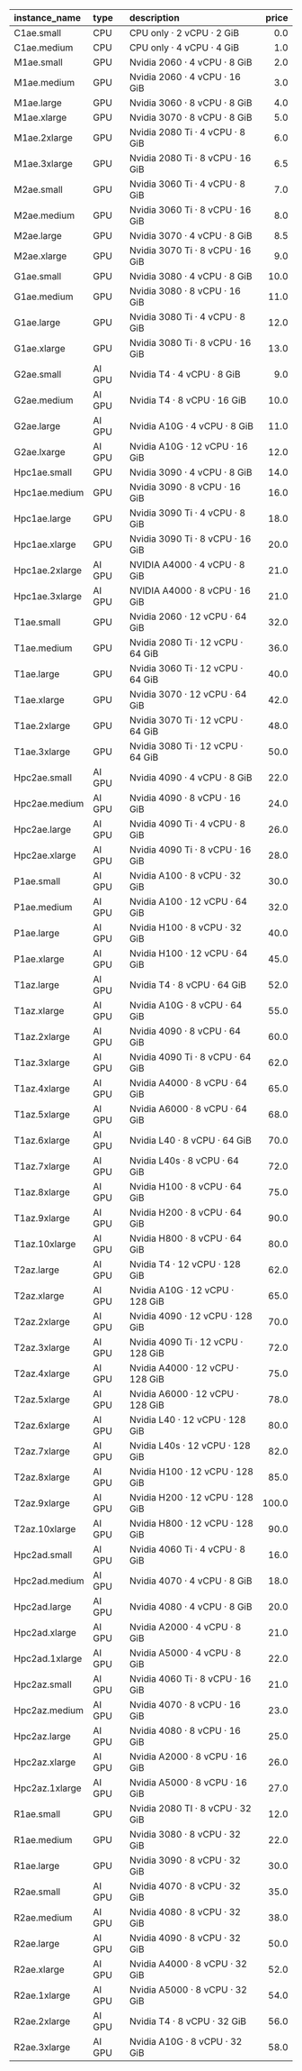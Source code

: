| instance_name  | type   | description                        | price |
| :------------- | :----- | :--------------------------------- | ----: |
| C1ae.small     | CPU    | CPU only · 2 vCPU · 2 GiB          |   0.0 |
| C1ae.medium    | CPU    | CPU only · 4 vCPU · 4 GiB          |   1.0 |
| M1ae.small     | GPU    | Nvidia 2060 · 4 vCPU · 8 GiB       |   2.0 |
| M1ae.medium    | GPU    | Nvidia 2060 · 4 vCPU · 16 GiB      |   3.0 |
| M1ae.large     | GPU    | Nvidia 3060 · 8 vCPU · 8 GiB       |   4.0 |
| M1ae.xlarge    | GPU    | Nvidia 3070 · 8 vCPU · 8 GiB       |   5.0 |
| M1ae.2xlarge   | GPU    | Nvidia 2080 Ti · 4 vCPU · 8 GiB    |   6.0 |
| M1ae.3xlarge   | GPU    | Nvidia 2080 Ti · 8 vCPU · 16 GiB   |   6.5 |
| M2ae.small     | GPU    | Nvidia 3060 Ti · 4 vCPU · 8 GiB    |   7.0 |
| M2ae.medium    | GPU    | Nvidia 3060 Ti · 8 vCPU · 16 GiB   |   8.0 |
| M2ae.large     | GPU    | Nvidia 3070 · 4 vCPU · 8 GiB       |   8.5 |
| M2ae.xlarge    | GPU    | Nvidia 3070 Ti · 8 vCPU · 16 GiB   |   9.0 |
| G1ae.small     | GPU    | Nvidia 3080 · 4 vCPU · 8 GiB       |  10.0 |
| G1ae.medium    | GPU    | Nvidia 3080 · 8 vCPU · 16 GiB      |  11.0 |
| G1ae.large     | GPU    | Nvidia 3080 Ti · 4 vCPU · 8 GiB    |  12.0 |
| G1ae.xlarge    | GPU    | Nvidia 3080 Ti · 8 vCPU · 16 GiB   |  13.0 |
| G2ae.small     | AI GPU | Nvidia T4 · 4 vCPU · 8 GiB         |   9.0 |
| G2ae.medium    | AI GPU | Nvidia T4 · 8 vCPU · 16 GiB        |  10.0 |
| G2ae.large     | AI GPU | Nvidia A10G · 4 vCPU · 8 GiB       |  11.0 |
| G2ae.lxarge    | AI GPU | Nvidia A10G · 12 vCPU · 16 GiB     |  12.0 |
| Hpc1ae.small   | GPU    | Nvidia 3090 · 4 vCPU · 8 GiB       |  14.0 |
| Hpc1ae.medium  | GPU    | Nvidia 3090 · 8 vCPU · 16 GiB      |  16.0 |
| Hpc1ae.large   | GPU    | Nvidia 3090 Ti · 4 vCPU · 8 GiB    |  18.0 |
| Hpc1ae.xlarge  | GPU    | Nvidia 3090 Ti · 8 vCPU · 16 GiB   |  20.0 |
| Hpc1ae.2xlarge | AI GPU | NVIDIA A4000 · 4 vCPU · 8 GiB      |  21.0 |
| Hpc1ae.3xlarge | AI GPU | NVIDIA A4000 · 8 vCPU · 16 GiB     |  21.0 |
| T1ae.small     | GPU    | Nvidia 2060 · 12 vCPU · 64 GiB     |  32.0 |
| T1ae.medium    | GPU    | Nvidia 2080 Ti · 12 vCPU · 64 GiB  |  36.0 |
| T1ae.large     | GPU    | Nvidia 3060 Ti · 12 vCPU · 64 GiB  |  40.0 |
| T1ae.xlarge    | GPU    | Nvidia 3070 · 12 vCPU · 64 GiB     |  42.0 |
| T1ae.2xlarge   | GPU    | Nvidia 3070 Ti · 12 vCPU · 64 GiB  |  48.0 |
| T1ae.3xlarge   | GPU    | Nvidia 3080 Ti · 12 vCPU · 64 GiB  |  50.0 |
| Hpc2ae.small   | AI GPU | Nvidia 4090 · 4 vCPU · 8 GiB       |  22.0 |
| Hpc2ae.medium  | AI GPU | Nvidia 4090 · 8 vCPU · 16 GiB      |  24.0 |
| Hpc2ae.large   | AI GPU | Nvidia 4090 Ti · 4 vCPU · 8 GiB    |  26.0 |
| Hpc2ae.xlarge  | AI GPU | Nvidia 4090 Ti · 8 vCPU · 16 GiB   |  28.0 |
| P1ae.small     | AI GPU | Nvidia A100 · 8 vCPU · 32 GiB      |  30.0 |
| P1ae.medium    | AI GPU | Nvidia A100 · 12 vCPU · 64 GiB     |  32.0 |
| P1ae.large     | AI GPU | Nvidia H100 · 8 vCPU · 32 GiB      |  40.0 |
| P1ae.xlarge    | AI GPU | Nvidia H100 · 12 vCPU · 64 GiB     |  45.0 |
| T1az.large     | AI GPU | Nvidia T4 · 8 vCPU · 64 GiB        |  52.0 |
| T1az.xlarge    | AI GPU | Nvidia A10G · 8 vCPU · 64 GiB      |  55.0 |
| T1az.2xlarge   | AI GPU | Nvidia 4090 · 8 vCPU · 64 GiB      |  60.0 |
| T1az.3xlarge   | AI GPU | Nvidia 4090 Ti · 8 vCPU · 64 GiB   |  62.0 |
| T1az.4xlarge   | AI GPU | Nvidia A4000 · 8 vCPU · 64 GiB     |  65.0 |
| T1az.5xlarge   | AI GPU | Nvidia A6000 · 8 vCPU · 64 GiB     |  68.0 |
| T1az.6xlarge   | AI GPU | Nvidia L40 · 8 vCPU · 64 GiB       |  70.0 |
| T1az.7xlarge   | AI GPU | Nvidia L40s · 8 vCPU · 64 GiB      |  72.0 |
| T1az.8xlarge   | AI GPU | Nvidia H100 · 8 vCPU · 64 GiB      |  75.0 |
| T1az.9xlarge   | AI GPU | Nvidia H200 · 8 vCPU · 64 GiB      |  90.0 |
| T1az.10xlarge  | AI GPU | Nvidia H800 · 8 vCPU · 64 GiB      |  80.0 |
| T2az.large     | AI GPU | Nvidia T4 · 12 vCPU · 128 GiB      |  62.0 |
| T2az.xlarge    | AI GPU | Nvidia A10G · 12 vCPU · 128 GiB    |  65.0 |
| T2az.2xlarge   | AI GPU | Nvidia 4090 · 12 vCPU · 128 GiB    |  70.0 |
| T2az.3xlarge   | AI GPU | Nvidia 4090 Ti · 12 vCPU · 128 GiB |  72.0 |
| T2az.4xlarge   | AI GPU | Nvidia A4000 · 12 vCPU · 128 GiB   |  75.0 |
| T2az.5xlarge   | AI GPU | Nvidia A6000 · 12 vCPU · 128 GiB   |  78.0 |
| T2az.6xlarge   | AI GPU | Nvidia L40 · 12 vCPU · 128 GiB     |  80.0 |
| T2az.7xlarge   | AI GPU | Nvidia L40s · 12 vCPU · 128 GiB    |  82.0 |
| T2az.8xlarge   | AI GPU | Nvidia H100 · 12 vCPU · 128 GiB    |  85.0 |
| T2az.9xlarge   | AI GPU | Nvidia H200 · 12 vCPU · 128 GiB    | 100.0 |
| T2az.10xlarge  | AI GPU | Nvidia H800 · 12 vCPU · 128 GiB    |  90.0 |
| Hpc2ad.small   | AI GPU | Nvidia 4060 Ti · 4 vCPU · 8 GiB    |  16.0 |
| Hpc2ad.medium  | AI GPU | Nvidia 4070 · 4 vCPU · 8 GiB       |  18.0 |
| Hpc2ad.large   | AI GPU | Nvidia 4080 · 4 vCPU · 8 GiB       |  20.0 |
| Hpc2ad.xlarge  | AI GPU | Nvidia A2000 · 4 vCPU · 8 GiB      |  21.0 |
| Hpc2ad.1xlarge | AI GPU | Nvidia A5000 · 4 vCPU · 8 GiB      |  22.0 |
| Hpc2az.small   | AI GPU | Nvidia 4060 Ti · 8 vCPU · 16 GiB   |  21.0 |
| Hpc2az.medium  | AI GPU | Nvidia 4070 · 8 vCPU · 16 GiB      |  23.0 |
| Hpc2az.large   | AI GPU | Nvidia 4080 · 8 vCPU · 16 GiB      |  25.0 |
| Hpc2az.xlarge  | AI GPU | Nvidia A2000 · 8 vCPU · 16 GiB     |  26.0 |
| Hpc2az.1xlarge | AI GPU | Nvidia A5000 · 8 vCPU · 16 GiB     |  27.0 |
| R1ae.small     | GPU    | Nvidia 2080 TI · 8 vCPU · 32 GiB   |  12.0 |
| R1ae.medium    | GPU    | Nvidia 3080 · 8 vCPU · 32 GiB      |  22.0 |
| R1ae.large     | GPU    | Nvidia 3090 · 8 vCPU · 32 GiB      |  30.0 |
| R2ae.small     | AI GPU | Nvidia 4070 · 8 vCPU · 32 GiB      |  35.0 |
| R2ae.medium    | AI GPU | Nvidia 4080 · 8 vCPU · 32 GiB      |  38.0 |
| R2ae.large     | AI GPU | Nvidia 4090 · 8 vCPU · 32 GiB      |  50.0 |
| R2ae.xlarge    | AI GPU | Nvidia A4000 · 8 vCPU · 32 GiB     |  52.0 |
| R2ae.1xlarge   | AI GPU | Nvidia A5000 · 8 vCPU · 32 GiB     |  54.0 |
| R2ae.2xlarge   | AI GPU | Nvidia T4 · 8 vCPU · 32 GiB        |  56.0 |
| R2ae.3xlarge   | AI GPU | Nvidia A10G · 8 vCPU · 32 GiB      |  58.0 |
